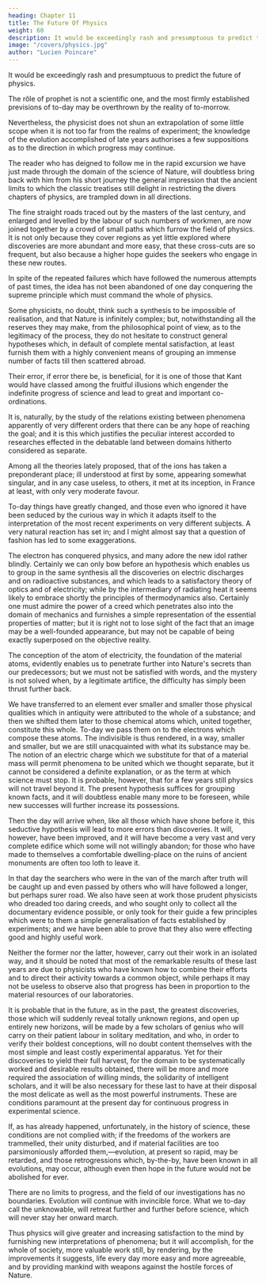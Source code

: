 ```yaml
---
heading: Chapter 11
title: The Future Of Physics
weight: 60
description: It would be exceedingly rash and presumptuous to predict the future of physics
image: "/covers/physics.jpg"
author: "Lucien Poincare"
---
```




It would be exceedingly rash and presumptuous to predict the future of physics. 

The rôle of prophet is not a scientific one, and the most firmly established previsions of to-day may be overthrown by the reality of to-morrow.

Nevertheless, the physicist does not shun an extrapolation of some little scope when it is not too far from the realms of experiment; the knowledge of the evolution accomplished of late years authorises a few suppositions as to the direction in which progress may continue.

The reader who has deigned to follow me in the rapid excursion we have just made through the domain of the science of Nature, will doubtless bring back with him from his short journey the general impression that the ancient limits to which the classic treatises still delight in restricting the divers chapters of physics, are trampled down in all directions.

The fine straight roads traced out by the masters of the last century, and enlarged and levelled by the labour of such numbers of workmen, are now joined together by a crowd of small paths which furrow the field of physics. It is not only because they cover regions as yet little explored where discoveries are more abundant and more easy, that these cross-cuts are so frequent, but also because a higher hope guides the seekers who engage in these new routes.

In spite of the repeated failures which have followed the numerous attempts of past times, the idea has not been abandoned of one day conquering the supreme principle which must command the whole of physics.

Some physicists, no doubt, think such a synthesis to be impossible of realisation, and that Nature is infinitely complex; but, notwithstanding all the reserves they may make, from the philosophical point of view, as to the legitimacy of the process, they do not hesitate to construct general hypotheses which, in default of complete mental satisfaction, at least furnish them with a highly convenient means of grouping an immense number of facts till then scattered abroad.

Their error, if error there be, is beneficial, for it is one of those that Kant would have classed among the fruitful illusions which engender the indefinite progress of science and lead to great and important co-ordinations.

It is, naturally, by the study of the relations existing between phenomena apparently of very different orders that there can be any hope of reaching the goal; and it is this which justifies the peculiar interest accorded to researches effected in the debatable land between domains hitherto considered as separate.

Among all the theories lately proposed, that of the ions has taken a preponderant place; ill understood at first by some, appearing somewhat singular, and in any case useless, to others, it met at its inception, in France at least, with only very moderate favour.

To-day things have greatly changed, and those even who ignored it have been seduced by the curious way in which it adapts itself to the interpretation of the most recent experiments on very different subjects. A very natural reaction has set in; and I might almost say that a question of fashion has led to some exaggerations.

The electron has conquered physics, and many adore the new idol rather blindly. Certainly we can only bow before an hypothesis which enables us to group in the same synthesis all the discoveries on electric discharges and on radioactive substances, and which leads to a satisfactory theory of optics and of electricity; while by the intermediary of radiating heat it seems likely to embrace shortly the principles of thermodynamics also. Certainly one must admire the power of a creed which penetrates also into the domain of mechanics and furnishes a simple representation of the essential properties of matter; but it is right not to lose sight of the fact that an image may be a well-founded appearance, but may not be capable of being exactly superposed on the objective reality.

The conception of the atom of electricity, the foundation of the material atoms, evidently enables us to penetrate further into Nature's secrets than our predecessors; but we must not be satisfied with words, and the mystery is not solved when, by a legitimate artifice, the difficulty has simply been thrust further back.

We have transferred to an element ever smaller and smaller those physical qualities which in antiquity were attributed to the whole of a substance; and then we shifted them later to those chemical atoms which, united together, constitute this whole. To-day we pass them on to the electrons which compose these atoms. The indivisible is thus rendered, in a way, smaller and smaller, but we are still unacquainted with what its substance may be. The notion of an electric charge which we substitute for that of a material mass will permit phenomena to be united which we thought separate, but it cannot be considered a definite explanation, or as the term at which science must stop. It is probable, however, that for a few years still physics will not travel beyond it. The present hypothesis suffices for grouping known facts, and it will doubtless enable many more to be foreseen, while new successes will further increase its possessions.

Then the day will arrive when, like all those which have shone before it, this seductive hypothesis will lead to more errors than discoveries. It will, however, have been improved, and it will have become a very vast and very complete edifice which some will not willingly abandon; for those who have made to themselves a comfortable dwelling-place on the ruins of ancient monuments are often too loth to leave it.

In that day the searchers who were in the van of the march after truth will be caught up and even passed by others who will have followed a longer, but perhaps surer road. We also have seen at work those prudent physicists who dreaded too daring creeds, and who sought only to collect all the documentary evidence possible, or only took for their guide a few principles which were to them a simple generalisation of facts established by experiments; and we have been able to prove that they also were effecting good and highly useful work.

Neither the former nor the latter, however, carry out their work in an isolated way, and it should be noted that most of the remarkable results of these last years are due to physicists who have known how to combine their efforts and to direct their activity towards a common object, while perhaps it may not be useless to observe also that progress has been in proportion to the material resources of our laboratories.

It is probable that in the future, as in the past, the greatest discoveries, those which will suddenly reveal totally unknown regions, and open up entirely new horizons, will be made by a few scholars of genius who will carry on their patient labour in solitary meditation, and who, in order to verify their boldest conceptions, will no doubt content themselves with the most simple and least costly experimental apparatus. Yet for their discoveries to yield their full harvest, for the domain to be systematically worked and desirable results obtained, there will be more and more required the association of willing minds, the solidarity of intelligent scholars, and it will be also necessary for these last to have at their disposal the most delicate as well as the most powerful instruments. These are conditions paramount at the present day for continuous progress in experimental science.

If, as has already happened, unfortunately, in the history of science, these conditions are not complied with; if the freedoms of the workers are trammelled, their unity disturbed, and if material facilities are too parsimoniously afforded them,—evolution, at present so rapid, may be retarded, and those retrogressions which, by-the-by, have been known in all evolutions, may occur, although even then hope in the future would not be abolished for ever.

There are no limits to progress, and the field of our investigations has no boundaries. Evolution will continue with invincible force. What we to-day call the unknowable, will retreat further and further before science, which will never stay her onward march. 

Thus physics will give greater and increasing satisfaction to the mind by furnishing new interpretations of phenomena; but it will accomplish, for the whole of society, more valuable work still, by rendering, by the improvements it suggests, life every day more easy and more agreeable, and by providing mankind with weapons against the hostile forces of Nature.

